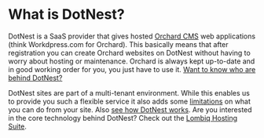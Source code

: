 # What is DotNest?



DotNest is a SaaS provider that gives hosted [Orchard CMS](http://orchardproject.net/) web applications (think Workdpress.com for Orchard). This basically means that after registration you can create Orchard websites on DotNest without having to worry about hosting or maintenance. Orchard is always kept up-to-date and in good working order for you, you just have to use it. [Want to know who are behind DotNest?](about-lombiq)

DotNest sites are part of a multi-tenant environment. While this enables us to provide you such a flexible service it also adds some [limitations](limitations) on what you can do from your site. Also [see how DotNest works](under-the-hood). Are you interested in the core technology behind DotNest? Check out the [Lombiq Hosting Suite](lombiq-hosting-suite).